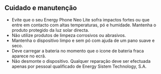 ## Cuidado e manutenção

* Evite que o seu Energy Phone Neo Lite sofra impactos fortes ou que entre em contacto com altas temperaturas, pó e humidade. Mantenha o produto protegido da luz solar directa.
* Não utilize produtos de limpeza corrosivos ou abrasivos.
* Mantenha o dispositivo limpo e sem pó com ajuda de um pano suave e seco.
* Deve carregar a bateria no momento que o icone de bateria fraca aparece no ecrã. 
* Não desmonte o dispositivo. Qualquer reparação deve ser efectuada apenas por pessoal qualificado de Energy Sistem Technology, S.A.
